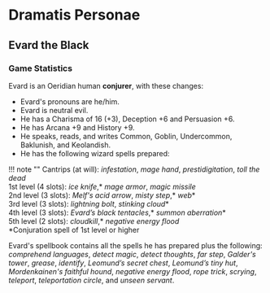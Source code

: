 # Dramatis Personae




## Evard the Black


### Game Statistics

Evard is an Oeridian human **conjurer**, with these changes:

- Evard's pronouns are he/him.
- Evard is neutral evil.
- He has a Charisma of 16 (+3), Deception +6 and Persuasion +6.
- He has Arcana +9 and History +9.
- He speaks, reads, and writes Common, Goblin, Undercommon, Baklunish, and Keolandish.
- He has the following wizard spells prepared:

!!! note ""
    Cantrips (at will): *infestation*, *mage hand*, *prestidigitation*, *toll the dead*  
    1st level (4 slots): *ice knife*,\* *mage armor*, *magic missile*  
    2nd level (3 slots): *Melf's acid arrow*, *misty step*,\* *web*\*  
    3rd level (3 slots): *lightning bolt*, *stinking cloud*\*  
    4th level (3 slots): *Evard’s black tentacles*,\* *summon aberration*\*  
    5th level (2 slots): *cloudkill*,\* *negative energy flood*  
    \*Conjuration spell of 1st level or higher  

Evard's spellbook contains all the spells he has prepared plus the following: *comprehend languages*, *detect magic*, *detect thoughts*, *far step*, *Galder's tower*, *grease*, *identify*, *Leomund’s secret chest*, *Leomund’s tiny hut*, *Mordenkainen's faithful hound*, *negative energy flood*, *rope trick*, *scrying*, *teleport*, *teleportation circle*, and *unseen servant*.  
